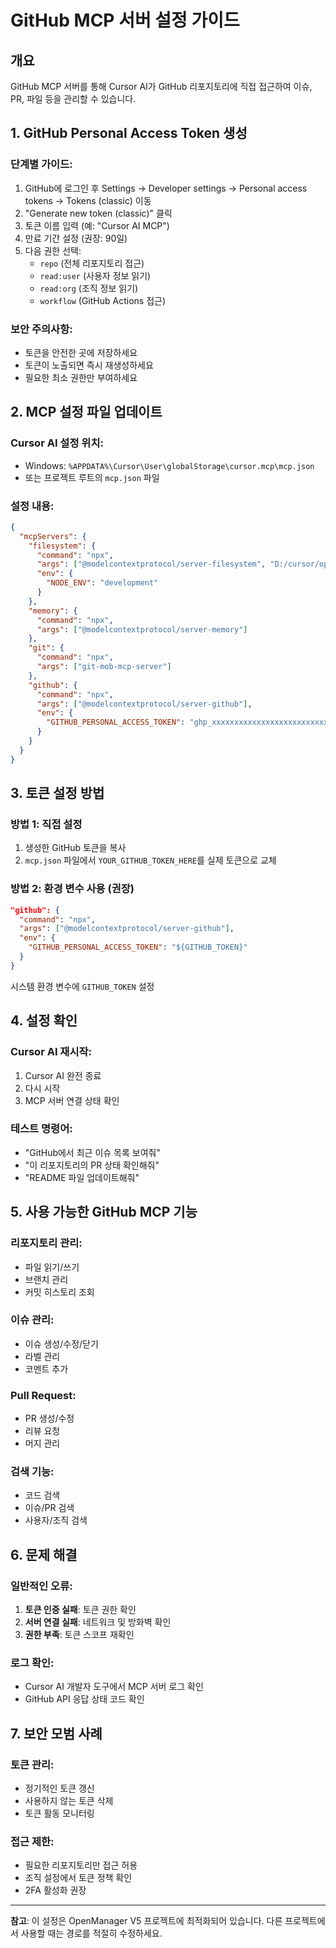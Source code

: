# GitHub MCP 서버 설정 가이드

## 개요
GitHub MCP 서버를 통해 Cursor AI가 GitHub 리포지토리에 직접 접근하여 이슈, PR, 파일 등을 관리할 수 있습니다.

## 1. GitHub Personal Access Token 생성

### 단계별 가이드:
1. GitHub에 로그인 후 Settings → Developer settings → Personal access tokens → Tokens (classic) 이동
2. "Generate new token (classic)" 클릭
3. 토큰 이름 입력 (예: "Cursor AI MCP")
4. 만료 기간 설정 (권장: 90일)
5. 다음 권한 선택:
   - `repo` (전체 리포지토리 접근)
   - `read:user` (사용자 정보 읽기)
   - `read:org` (조직 정보 읽기)
   - `workflow` (GitHub Actions 접근)

### 보안 주의사항:
- 토큰을 안전한 곳에 저장하세요
- 토큰이 노출되면 즉시 재생성하세요
- 필요한 최소 권한만 부여하세요

## 2. MCP 설정 파일 업데이트

### Cursor AI 설정 위치:
- Windows: `%APPDATA%\Cursor\User\globalStorage\cursor.mcp\mcp.json`
- 또는 프로젝트 루트의 `mcp.json` 파일

### 설정 내용:
```json
{
  "mcpServers": {
    "filesystem": {
      "command": "npx",
      "args": ["@modelcontextprotocol/server-filesystem", "D:/cursor/openmanager-vibe-v5/docs", "D:/cursor/openmanager-vibe-v5/src"],
      "env": {
        "NODE_ENV": "development"
      }
    },
    "memory": {
      "command": "npx", 
      "args": ["@modelcontextprotocol/server-memory"]
    },
    "git": {
      "command": "npx",
      "args": ["git-mob-mcp-server"]
    },
    "github": {
      "command": "npx",
      "args": ["@modelcontextprotocol/server-github"],
      "env": {
        "GITHUB_PERSONAL_ACCESS_TOKEN": "ghp_xxxxxxxxxxxxxxxxxxxxxxxxxxxxxxxxxxxx"
      }
    }
  }
}
```

## 3. 토큰 설정 방법

### 방법 1: 직접 설정
1. 생성한 GitHub 토큰을 복사
2. `mcp.json` 파일에서 `YOUR_GITHUB_TOKEN_HERE`를 실제 토큰으로 교체

### 방법 2: 환경 변수 사용 (권장)
```json
"github": {
  "command": "npx",
  "args": ["@modelcontextprotocol/server-github"],
  "env": {
    "GITHUB_PERSONAL_ACCESS_TOKEN": "${GITHUB_TOKEN}"
  }
}
```

시스템 환경 변수에 `GITHUB_TOKEN` 설정

## 4. 설정 확인

### Cursor AI 재시작:
1. Cursor AI 완전 종료
2. 다시 시작
3. MCP 서버 연결 상태 확인

### 테스트 명령어:
- "GitHub에서 최근 이슈 목록 보여줘"
- "이 리포지토리의 PR 상태 확인해줘"
- "README 파일 업데이트해줘"

## 5. 사용 가능한 GitHub MCP 기능

### 리포지토리 관리:
- 파일 읽기/쓰기
- 브랜치 관리
- 커밋 히스토리 조회

### 이슈 관리:
- 이슈 생성/수정/닫기
- 라벨 관리
- 코멘트 추가

### Pull Request:
- PR 생성/수정
- 리뷰 요청
- 머지 관리

### 검색 기능:
- 코드 검색
- 이슈/PR 검색
- 사용자/조직 검색

## 6. 문제 해결

### 일반적인 오류:
1. **토큰 인증 실패**: 토큰 권한 확인
2. **서버 연결 실패**: 네트워크 및 방화벽 확인
3. **권한 부족**: 토큰 스코프 재확인

### 로그 확인:
- Cursor AI 개발자 도구에서 MCP 서버 로그 확인
- GitHub API 응답 상태 코드 확인

## 7. 보안 모범 사례

### 토큰 관리:
- 정기적인 토큰 갱신
- 사용하지 않는 토큰 삭제
- 토큰 활동 모니터링

### 접근 제한:
- 필요한 리포지토리만 접근 허용
- 조직 설정에서 토큰 정책 확인
- 2FA 활성화 권장

---

**참고**: 이 설정은 OpenManager V5 프로젝트에 최적화되어 있습니다. 다른 프로젝트에서 사용할 때는 경로를 적절히 수정하세요. 